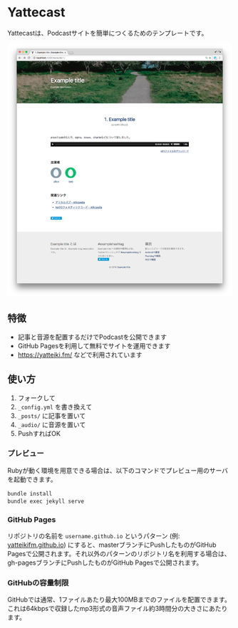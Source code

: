 # Yattecast

Yattecastは、Podcastサイトを簡単につくるためのテンプレートです。

![image](/images/screenshot.png)

## 特徴

- 記事と音源を配置するだけでPodcastを公開できます
- GitHub Pagesを利用して無料でサイトを運用できます
- https://yatteiki.fm/ などで利用されています

## 使い方

1. フォークして
2. `_config.yml` を書き換えて
3. `_posts/` に記事を置いて
4. `_audio/` に音源を置いて
5. PushすればOK

### プレビュー

Rubyが動く環境を用意できる場合は、以下のコマンドでプレビュー用のサーバを起動できます。

```bash
bundle install
bundle exec jekyll serve
```

### GitHub Pages

リポジトリの名前を `username.github.io` というパターン (例: [yatteikifm.github.io](https://github.com/yatteikifm/yatteikifm.github.io)) にすると、masterブランチにPushしたものがGitHub Pagesで公開されます。それ以外のパターンのリポジトリ名を利用する場合は、gh-pagesブランチにPushしたものがGitHub Pagesで公開されます。

### GitHubの容量制限

GitHubでは通常、1ファイルあたり最大100MBまでのファイルを配置できます。これは64kbpsで収録したmp3形式の音声ファイル約3時間分の大きさにあたります。
